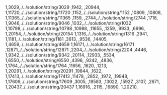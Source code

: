 1,3029,./../solution/string/3029
,1942,
,20944,
1,11720,./../solution/string/11720
,1152,./../solution/string/1152
,10809,
,10808,
1,11365,./../solution/string/11365
,1159,
,2744,./../solution/string/2744
,1718,
1,9046,./../solution/string/9046
,1032,./../solution/string/1032
1,10798,./../solution/string/10798
,10988,
,11655,
,1259,
,9933,
,6996,
1,20154,./../solution/string/20154
1,1316,./../solution/string/1316
,2941,
1,1181,./../solution/string/1181
,3613,
,9536,
,14405,
1,4659,./../solution/string/4659
1,16171,./../solution/string/16171
,12871,./../solution/string/12871
,2204,./../solution/string/2204
,4446,
1,9342,./../solution/string/9342
,20114,
,12933,
,5534,
1,6550,./../solution/string/6550
,4396,
,9242,
,4836,
1,1764,./../solution/string/1764
,11656,
,1620,
,1213,
1,20291,./../solution/string/20291
,19844,
,1622,
1,17413,./../solution/string/17413
,11478,
,2852,
,1972,
,19948,
1,17609,./../solution/string/17609
,3005,
,19583,
,13022,
,15927,
,3107,
,2671,
1,20437,./../solution/string/20437
1,16916,
,2115,
,16890,
1,20210,
